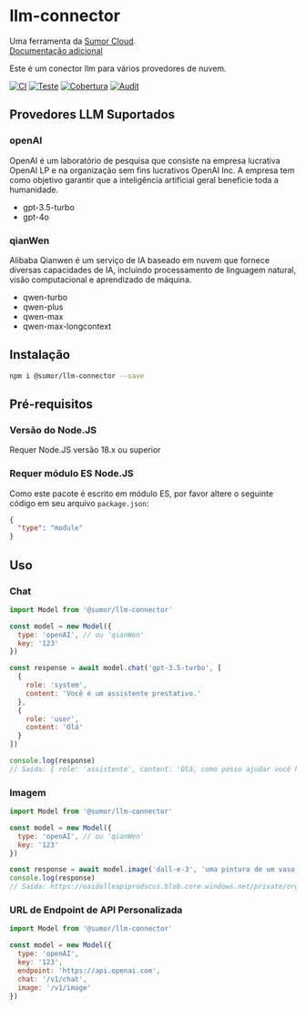 # llm-connector

Uma ferramenta da [Sumor Cloud](https://sumor.cloud).  
[Documentação adicional](https://sumor.cloud/llm-connector)

Este é um conector llm para vários provedores de nuvem.

[![CI](https://github.com/sumor-cloud/llm-connector/actions/workflows/ci.yml/badge.svg)](https://github.com/sumor-cloud/llm-connector/actions/workflows/ci.yml)
[![Teste](https://github.com/sumor-cloud/llm-connector/actions/workflows/ut.yml/badge.svg)](https://github.com/sumor-cloud/llm-connector/actions/workflows/ut.yml)
[![Cobertura](https://github.com/sumor-cloud/llm-connector/actions/workflows/coverage.yml/badge.svg)](https://github.com/sumor-cloud/llm-connector/actions/workflows/coverage.yml)
[![Audit](https://github.com/sumor-cloud/llm-connector/actions/workflows/audit.yml/badge.svg)](https://github.com/sumor-cloud/llm-connector/actions/workflows/audit.yml)

## Provedores LLM Suportados

### openAI

OpenAI é um laboratório de pesquisa que consiste na empresa lucrativa OpenAI LP e na organização sem fins lucrativos OpenAI Inc. A empresa tem como objetivo garantir que a inteligência artificial geral beneficie toda a humanidade.

- gpt-3.5-turbo
- gpt-4o

### qianWen

Alibaba Qianwen é um serviço de IA baseado em nuvem que fornece diversas capacidades de IA, incluindo processamento de linguagem natural, visão computacional e aprendizado de máquina.

- qwen-turbo
- qwen-plus
- qwen-max
- qwen-max-longcontext

## Instalação

```bash
npm i @sumor/llm-connector --save
```

## Pré-requisitos

### Versão do Node.JS

Requer Node.JS versão 18.x ou superior

### Requer módulo ES Node.JS

Como este pacote é escrito em módulo ES,
por favor altere o seguinte código em seu arquivo `package.json`:

```json
{
  "type": "module"
}
```

## Uso

### Chat

```javascript
import Model from '@sumor/llm-connector'

const model = new Model({
  type: 'openAI', // ou 'qianWen'
  key: '123'
})

const response = await model.chat('gpt-3.5-turbo', [
  {
    role: 'system',
    content: 'Você é um assistente prestativo.'
  },
  {
    role: 'user',
    content: 'Olá'
  }
])

console.log(response)
// Saída: { role: 'assistente', content: 'Olá, como posso ajudar você hoje?' }
```

### Imagem

```javascript
import Model from '@sumor/llm-connector'

const model = new Model({
  type: 'openAI', // ou 'qianWen'
  key: '123'
})

const response = await model.image('dall-e-3', 'uma pintura de um vaso de flores', '1024x1024')
console.log(response)
// Saída: https://oaidalleapiprodscus.blob.core.windows.net/private/org-B7O45Q0iSubrkWb...
```

### URL de Endpoint de API Personalizada

```javascript
import Model from '@sumor/llm-connector'

const model = new Model({
  type: 'openAI',
  key: '123',
  endpoint: 'https://api.openai.com',
  chat: '/v1/chat',
  image: '/v1/image'
})
```
